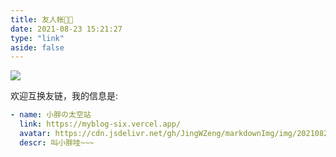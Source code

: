 ```yaml
---
title: 友人帐👋👋
date: 2021-08-23 15:21:27
type: "link"
aside: false
---
```


![](https://cdn.jsdelivr.net/gh/JingWZeng/markdownImg/img/202110271407439.gif)

欢迎互换友链，我的信息是:

```yaml
- name: 小胖の太空站
  link: https://myblog-six.vercel.app/
  avatar: https://cdn.jsdelivr.net/gh/JingWZeng/markdownImg/img/202108231635263.jpeg
  descr: 叫小胖哇~~~
```
